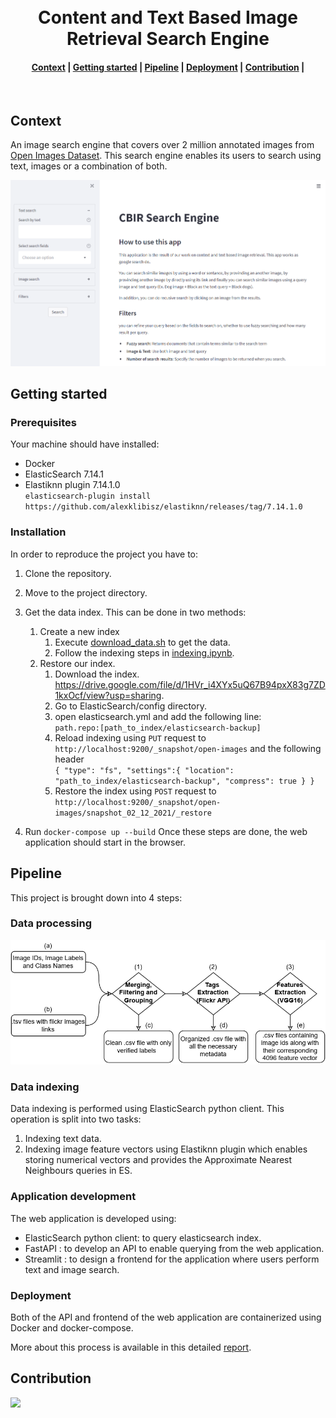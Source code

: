 <h1 align="center">
  <br>
  Content and Text Based Image Retrieval Search Engine
</h1>
<div align="center">
  <h4>
    <a href="#context">Context</a> |
    <a href="#getting-started">Getting started</a> |
    <a href="#pipeline">Pipeline</a> |
    <a href="#deployment">Deployment</a> |
    <a href="#contribution">Contribution</a> |
  </h4>
</div>
<br>

## Context
An image search engine that covers over 2 million annotated images from [Open Images Dataset](https://storage.googleapis.com/openimages/web/index.html). This search engine enables its users to search using text, images or a combination of both.

![home page](images/home.png)


## Getting started
### Prerequisites
Your machine should have installed:
- Docker
- ElasticSearch 7.14.1
- Elastiknn plugin 7.14.1.0 <br/>
  `elasticsearch-plugin install https://github.com/alexklibisz/elastiknn/releases/tag/7.14.1.0 ` 

### Installation
In order to reproduce the project you have to:

1. Clone the repository.
2. Move to the project directory.
3. Get the data index. This can be done in two methods:
    1. Create a new index
        1. Execute [download_data.sh](data/download_data.sh) to get the data.
        2. Follow the indexing steps in [indexing.ipynb](data-preparation/indexing.ipynb).
    2. Restore our index.
        1. Download the index. https://drive.google.com/file/d/1HVr_i4XYx5uQ67B94pxX83g7ZD1kxOcf/view?usp=sharing.
        2. Go to ElasticSearch/config directory.
        3. open elasticsearch.yml and add the following line: <br /> `path.repo:[path_to_index/elasticsearch-backup]`
        4. Reload indexing using `PUT` request to <br /> `http://localhost:9200/_snapshot/open-images` and the following header <br />
        `{
            "type": "fs",
            "settings":{
                "location": "path_to_index/elasticsearch-backup",
                "compress": true
                }
        }`
        5. Restore the index using `POST` request to <br />
        `http://localhost:9200/_snapshot/open-images/snapshot_02_12_2021/_restore`

5. Run `docker-compose up --build`
Once these steps are done, the web application should start in the browser.


## Pipeline
This project is brought down into 4 steps:
### Data processing
![data processing pipeline](images/dataset.jpg)
### Data indexing
Data indexing is performed using ElasticSearch python client. This operation is split into two tasks:
1. Indexing text data.
2. Indexing image feature vectors using Elastiknn plugin which enables storing numerical vectors and provides the Approximate Nearest Neighbours queries in ES.
### Application development
The web application is developed using:
- ElasticSearch python client: to query elasticsearch index.
- FastAPI : to develop an API to enable querying from the web application.
- Streamlit : to design a frontend for the application where users perform text and image search.

### Deployment
Both of the API and frontend of the web application are containerized using Docker and docker-compose.

More about this process is available in this detailed [report](/docs).

## Contribution
<a href="https://github.com/GhaziXX/content-and-text-based-image-retrieval/graphs/contributors">
  <img src="https://contrib.rocks/image?repo=GhaziXX/content-and-text-based-image-retrieval" width=100/>
</a>
